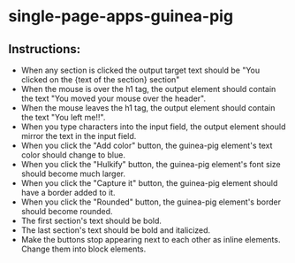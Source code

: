 # single-page-apps-guinea-pig

## Instructions:

* When any section is clicked the output target text should be "You clicked on the {text of the section} section"
* When the mouse is over the h1 tag, the output element should contain the text "You moved your mouse over the header".
* When the mouse leaves the h1 tag, the output element should contain the text "You left me!!".
* When you type characters into the input field, the output element should mirror the text in the input field.
* When you click the "Add color" button, the guinea-pig element's text color should change to blue.
* When you click the "Hulkify" button, the guinea-pig element's font size should become much larger.
* When you click the "Capture it" button, the guinea-pig element should have a border added to it.
* When you click the "Rounded" button, the guinea-pig element's border should become rounded.
* The first section's text should be bold.
* The last section's text should be bold and italicized.
* Make the buttons stop appearing next to each other as inline elements. Change them into block elements.